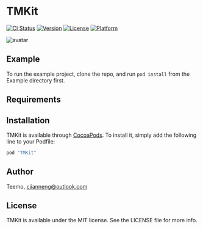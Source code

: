 # TMKit

[![CI Status](http://img.shields.io/travis/Teemo/TMKit.svg?style=flat)](https://travis-ci.org/Teemo/TMKit)
[![Version](https://img.shields.io/cocoapods/v/TMKit.svg?style=flat)](http://cocoapods.org/pods/TMKit)
[![License](https://img.shields.io/cocoapods/l/TMKit.svg?style=flat)](http://cocoapods.org/pods/TMKit)
[![Platform](https://img.shields.io/cocoapods/p/TMKit.svg?style=flat)](http://cocoapods.org/pods/TMKit)



![avatar](https://avatars1.githubusercontent.com/u/28727841?v=3&s=600)
## Example

To run the example project, clone the repo, and run `pod install` from the Example directory first.

## Requirements

## Installation

TMKit is available through [CocoaPods](http://cocoapods.org). To install
it, simply add the following line to your Podfile:

```ruby
pod "TMKit"
```

## Author

Teemo, cjianneng@outlook.com

## License

TMKit is available under the MIT license. See the LICENSE file for more info.
